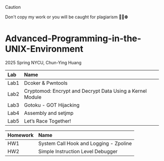 > [!CAUTION]
> Don't copy my work or you will be caught for plagiarism 🙅‍♂️⛔️
# Advanced-Programming-in-the-UNIX-Environment

2025 Spring NYCU, Chun-Ying Huang

| Lab | Name |
| :--- | :---|
| Lab1 | Dcoker & Pwntools |
| Lab2 | Cryptomod: Encrypt and Decrypt Data Using a Kernel Module |
| Lab3 | Gotoku - GOT Hijacking |
| Lab4 | Assembly and setjmp |
| Lab5 | Let’s Race Together! |

| Homework | Name |
| :--- | :--- |
| HW1 | System Call Hook and Logging - Zpoline |
| HW2 | Simple Instruction Level Debugger |

